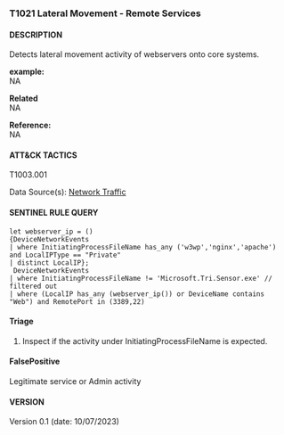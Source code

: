 ### T1021 Lateral Movement - Remote Services   
  

####  DESCRIPTION  
Detects lateral movement activity of webservers onto core systems.  


**example:**  
NA    


**Related** \
NA        


**Reference:**  
NA    


####  ATT&CK TACTICS    
T1003.001    

Data Source(s): [Network Traffic](https://attack.mitre.org/datasources/DS0029)  


#### SENTINEL RULE QUERY   

~~~
let webserver_ip = ()
{DeviceNetworkEvents
| where InitiatingProcessFileName has_any ('w3wp','nginx','apache') and LocalIPType == "Private"
| distinct LocalIP};
 DeviceNetworkEvents
| where InitiatingProcessFileName != 'Microsoft.Tri.Sensor.exe' // filtered out
| where (LocalIP has_any (webserver_ip()) or DeviceName contains "Web") and RemotePort in (3389,22)
~~~


#### Triage  

1. Inspect if the activity under InitiatingProcessFileName is expected.   


#### FalsePositive   
Legitimate service or Admin activity    

#### VERSION  
Version 0.1 (date: 10/07/2023)  
